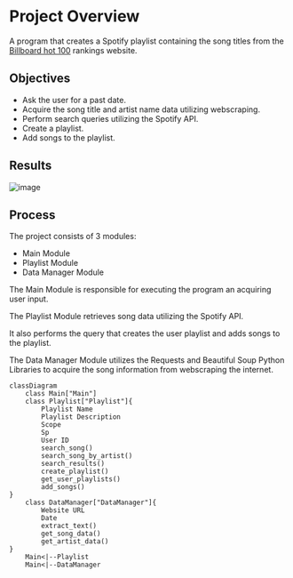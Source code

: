 # Project Overview
A program that creates a Spotify playlist containing the song titles from the [Billboard hot 100](https://www.billboard.com/charts/hot-100/) rankings website.


## Objectives
- Ask the user for a past date.
- Acquire the song title and artist name data utilizing webscraping.
- Perform search queries utilizing the Spotify API.
- Create a playlist.
- Add songs to the playlist.

## Results
![image](https://github.com/frantzalexander/birthday_playlist/assets/128331579/9bd70017-0e41-4a2e-a0a6-5dd7bdfc9d8e)


## Process
The project consists of 3 modules:
- Main Module
- Playlist Module
- Data Manager Module

The Main Module is responsible for executing the program an acquiring user input.


The Playlist Module retrieves song data utilizing the Spotify API. 


It also performs the query that creates the user playlist and adds songs to the playlist. 


The Data Manager Module utilizes the Requests and Beautiful Soup Python Libraries to acquire the song information from webscraping the internet.


```mermaid
classDiagram
    class Main["Main"]
    class Playlist["Playlist"]{
        Playlist Name
        Playlist Description
        Scope
        Sp
        User ID
        search_song()
        search_song_by_artist()
        search_results()
        create_playlist()
        get_user_playlists()
        add_songs()    
}
    class DataManager["DataManager"]{
        Website URL
        Date
        extract_text()
        get_song_data()
        get_artist_data()
}
    Main<|--Playlist
    Main<|--DataManager
